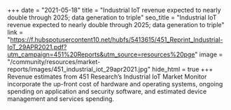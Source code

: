 +++
date = "2021-05-18"
title = "Industrial IoT revenue expected to nearly double through 2025; data generation to triple"
seo_title = "Industrial IoT revenue expected to nearly double through 2025; data generation to triple"
link = "https://f.hubspotusercontent10.net/hubfs/5413615/451_Reprint_Industrial-IoT_29APR2021.pdf?utm_campaign=451%20Reports&utm_source=resources%20pge"
image = "/community/resources/market-reports/images/451_industrial_iot_29apr2021.jpg"
hide_html = true
+++
Revenue estimates from 451 Research’s Industrial IoT Market Monitor incorporate the up-front cost of hardware and operating systems, ongoing spending on application and security software, and estimated device management and services spending.
